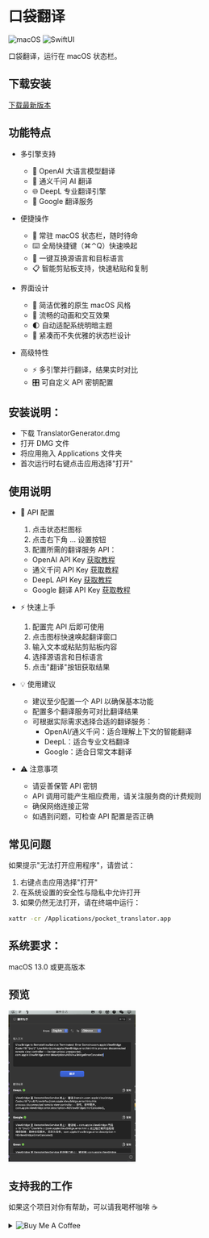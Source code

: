# 口袋翻译

![macOS](https://img.shields.io/badge/macOS-13.0+-00979D?logo=apple&logoColor=white)
![SwiftUI](https://img.shields.io/badge/SwiftUI-5.0+-0051C3?logo=swift&logoColor=white)

口袋翻译，运行在 macOS 状态栏。

## 下载安装

[下载最新版本](https://github.com/Hao-yiwen/pocket_translator/releases/)

## 功能特点
- 多引擎支持
  - 🤖 OpenAI 大语言模型翻译
  - 🧠 通义千问 AI 翻译
  - 🌐 DeepL 专业翻译引擎
  - 🔄 Google 翻译服务

- 便捷操作
  - 📌 常驻 macOS 状态栏，随时待命
  - ⌨️ 全局快捷键（⌘⌃Q）快速唤起
  - 🔄 一键互换源语言和目标语言
  - 📋 智能剪贴板支持，快速粘贴和复制

- 界面设计
  - 🎯 简洁优雅的原生 macOS 风格
  - 💫 流畅的动画和交互效果
  - 🌓 自动适配系统明暗主题
  - 📱 紧凑而不失优雅的状态栏设计

- 高级特性
  - ⚡️ 多引擎并行翻译，结果实时对比
  - 🎛️ 可自定义 API 密钥配置

## 安装说明：

- 下载 TranslatorGenerator.dmg
- 打开 DMG 文件
- 将应用拖入 Applications 文件夹
- 首次运行时右键点击应用选择"打开"

## 使用说明
- 🔑 API 配置
  1. 点击状态栏图标
  2. 点击右下角 ... 设置按钮
  3. 配置所需的翻译服务 API：
    - OpenAI API Key [获取教程](https://platform.openai.com/api-keys)
    - 通义千问 API Key [获取教程](https://help.aliyun.com/zh/dashscope/developer-reference/acquisition-and-configuration-of-api-key)
    - DeepL API Key [获取教程](https://www.deepl.com/zh/pro-api)
    - Google 翻译 API Key [获取教程](https://cloud.google.com/translate/docs/setup)

- ⚡️ 快速上手
  1. 配置完 API 后即可使用
  2. 点击图标快速唤起翻译窗口
  3. 输入文本或粘贴剪贴板内容
  4. 选择源语言和目标语言
  5. 点击"翻译"按钮获取结果

- 💡 使用建议
  - 建议至少配置一个 API 以确保基本功能
  - 配置多个翻译服务可对比翻译结果
  - 可根据实际需求选择合适的翻译服务：
    - OpenAI/通义千问：适合理解上下文的智能翻译
    - DeepL：适合专业文档翻译
    - Google：适合日常文本翻译

- ⚠️ 注意事项
  - 请妥善保管 API 密钥
  - API 调用可能产生相应费用，请关注服务商的计费规则
  - 确保网络连接正常
  - 如遇到问题，可检查 API 配置是否正确

## 常见问题

如果提示"无法打开应用程序"，请尝试：

1. 右键点击应用选择"打开"
2. 在系统设置的安全性与隐私中允许打开
3. 如果仍然无法打开，请在终端中运行：

```bash
xattr -cr /Applications/pocket_translator.app
```

## 系统要求：

macOS 13.0 或更高版本

## 预览

<img src="preview/translator_detail.png" width="50%" style="display:inline-block;" />

## 支持我的工作

如果这个项目对你有帮助，可以请我喝杯咖啡 ☕️

<details>
<summary>
  <img src="https://img.shields.io/badge/Buy_Me_A_Coffee-支付宝-blue?logo=alipay" alt="Buy Me A Coffee" style="cursor: pointer;">
</summary>
<br>
<img src="preview/alipay_qr.jpg" alt="支付宝收款码" width="300">
</details>